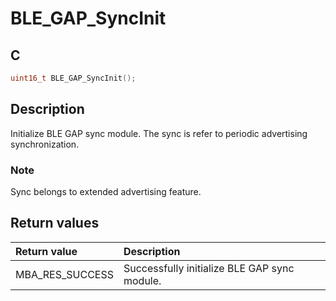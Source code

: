 # BLE_GAP_SyncInit

## C

```c
uint16_t BLE_GAP_SyncInit();
```

## Description

Initialize BLE GAP sync module. The sync is refer to periodic advertising synchronization.

### Note

Sync belongs to extended advertising feature.

## Return values

|Return value|Description|
|:---|:---|
MBA_RES_SUCCESS|Successfully initialize BLE GAP sync module.|
